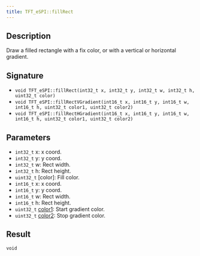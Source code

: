 ```yaml
---
title: TFT_eSPI::fillRect 
---
```


## Description

Draw a filled rectangle with a fix color, or with a vertical or horizontal gradient.

## Signature

* `void TFT_eSPI::fillRect(int32_t x, int32_t y, int32_t w, int32_t h, uint32_t color)`
* `void TFT_eSPI::fillRectVGradient(int16_t x, int16_t y, int16_t w, int16_t h, uint32_t color1, uint32_t color2)`
* `void TFT_eSPI::fillRectHGradient(int16_t x, int16_t y, int16_t w, int16_t h, uint32_t color1, uint32_t color2)`

## Parameters

* `int32_t` x: x coord.
* `int32_t` y: y coord.
* `int32_t` w: Rect width.
* `int32_t` h: Rect height.
* `uint32_t` [color]: Fill color.
* `int16_t` x: x coord.
* `int16_t` y: y coord.
* `int16_t` w: Rect width.
* `int16_t` h: Rect height.
* `uint32_t` [color1](../colors.md): Start gradient color.
* `uint32_t` [color2](../colors.md): Stop gradient color.

## Result

`void`

<!--
## Example

Cpp example of method in the context. Including all needed `#include`

``` cpp
#include <TFT_eSPI.h>

```
-->

